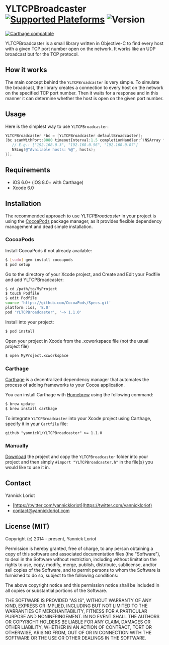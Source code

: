 # YLTCPBroadcaster [![Supported Plateforms](https://cocoapod-badges.herokuapp.com/p/YLTCPBroadcaster/badge.svg)](http://cocoadocs.org/docsets/YLTCPBroadcaster/) ![Version](https://cocoapod-badges.herokuapp.com/v/YLTCPBroadcaster/badge.svg)
[![Carthage compatible](https://img.shields.io/badge/Carthage-compatible-4BC51D.svg?style=flat)](https://github.com/Carthage/Carthage)

YLTCPBroadcaster is a small library written in Objective-C to find every host with a given TCP port number open on the network. It works like an UDP broadcast but for the TCP protocol.

## How it works

The main concept behind the `YLTCPBroadcaster` is very simple. To simulate the broadcast, the library creates a  connection to every host on the network on the specified TCP port number. Then it waits for a response and in this manner it can determine whether the host is open on the given port number.

## Usage

Here is the simplest way to use `YLTCPBroadcaster`:

```objective-c
YLTCPBroadcaster *bc = [YLTCPBroadcaster defaultBroadcaster];
[bc scanWithPort:8080 timeoutInterval:1.5 completionHandler:^(NSArray *hosts) {
   // E.g.: ["192.168.0.3", "192.168.0.56", "192.168.0.87"]
   NSLog(@"Available hosts: %@", hosts);
}];
```

## Requirements

- iOS 6.0+ (iOS 8.0+ with Carthage)
- Xcode 6.0

## Installation

The recommended approach to use _YLTCPBroadcaster_ in your project is using the [CocoaPods](http://cocoapods.org/) package manager, as it provides flexible dependency management and dead simple installation.

### CocoaPods

Install CocoaPods if not already available:

``` bash
$ [sudo] gem install cocoapods
$ pod setup
```
Go to the directory of your Xcode project, and Create and Edit your Podfile and add YLTCPBroadcaster:

``` bash
$ cd /path/to/MyProject
$ touch Podfile
$ edit Podfile
source 'https://github.com/CocoaPods/Specs.git'
platform :ios, '8.0'
pod 'YLTCPBroadcaster', '~> 1.1.0'
```

Install into your project:

``` bash
$ pod install
```

Open your project in Xcode from the .xcworkspace file (not the usual project file)

``` bash
$ open MyProject.xcworkspace
```

### Carthage

[Carthage](https://github.com/Carthage/Carthage) is a decentralized dependency manager that automates the process of adding frameworks to your Cocoa application.

You can install Carthage with [Homebrew](http://brew.sh/) using the following command:

```bash
$ brew update
$ brew install carthage
```

To integrate `YLTCPBroadcaster` into your Xcode project using Carthage, specify it in your `Cartfile` file:

```ogdl
github "yannickl/YLTCPBroadcaster" >= 1.1.0
```

### Manually

[Download](https://github.com/YannickL/YLTCPBroadcaster/archive/master.zip) the project and copy the `YLTCPBroadcaster` folder into your project and then simply `#import "YLTCPBroadcaster.h"` in the file(s) you would like to use it in.

## Contact

Yannick Loriot
 - [https://twitter.com/yannickloriot](https://twitter.com/yannickloriot)
 - [contact@yannickloriot.com](mailto:contact@yannickloriot.com)


## License (MIT)

Copyright (c) 2014 - present, Yannick Loriot

Permission is hereby granted, free of charge, to any person obtaining a copy
of this software and associated documentation files (the "Software"), to deal
in the Software without restriction, including without limitation the rights
to use, copy, modify, merge, publish, distribute, sublicense, and/or sell
copies of the Software, and to permit persons to whom the Software is
furnished to do so, subject to the following conditions:

The above copyright notice and this permission notice shall be included in
all copies or substantial portions of the Software.

THE SOFTWARE IS PROVIDED "AS IS", WITHOUT WARRANTY OF ANY KIND, EXPRESS OR
IMPLIED, INCLUDING BUT NOT LIMITED TO THE WARRANTIES OF MERCHANTABILITY,
FITNESS FOR A PARTICULAR PURPOSE AND NONINFRINGEMENT. IN NO EVENT SHALL THE
AUTHORS OR COPYRIGHT HOLDERS BE LIABLE FOR ANY CLAIM, DAMAGES OR OTHER
LIABILITY, WHETHER IN AN ACTION OF CONTRACT, TORT OR OTHERWISE, ARISING FROM,
OUT OF OR IN CONNECTION WITH THE SOFTWARE OR THE USE OR OTHER DEALINGS IN
THE SOFTWARE.
